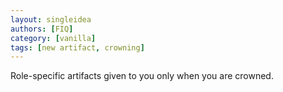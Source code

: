 ```yaml
---
layout: singleidea
authors: [FIQ]
category: [vanilla]
tags: [new artifact, crowning]
---
```

Role-specific artifacts given to you only when you are crowned.
